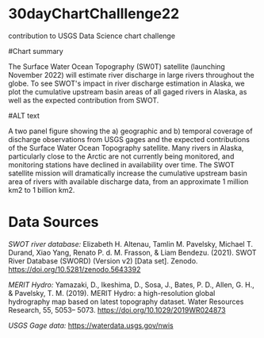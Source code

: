 # 30dayChartChalllenge22

contribution to USGS Data Science chart challenge

#Chart summary

The Surface Water Ocean Topography (SW0T) satellite (launching November 2022) will estimate river discharge in large rivers throughout the globe. To see SWOT's impact in river discharge estimation in Alaska, we plot the cumulative upstream basin areas of all gaged rivers in Alaska, as well as the expected contribution from SWOT. 

#ALT text

A two panel figure showing the a) geographic and b) temporal coverage of discharge observations from USGS gages and the expected contributions of the Surface Water Ocean Topography satellite. Many rivers in Alaska, particularly close to the Arctic are not currently being monitored, and monitoring stations have declined in availability over time. The SWOT satellite mission will dramatically increase the cumulative upstream basin area of rivers with available discharge data, from an approximate 1 million km2 to 1 billion km2.

# Data Sources

*SWOT river database:*
Elizabeth H. Altenau, Tamlin M. Pavelsky, Michael T. Durand, Xiao Yang, Renato P. d. M. Frasson, & Liam Bendezu. (2021). SWOT River Database (SWORD) (Version v2) [Data set]. Zenodo. https://doi.org/10.5281/zenodo.5643392

*MERIT Hydro:*
Yamazaki, D., Ikeshima, D., Sosa, J., Bates, P. D., Allen, G. H., & Pavelsky, T. M. (2019). MERIT Hydro: a high-resolution global hydrography map based on latest topography dataset. Water Resources Research, 55, 5053– 5073. https://doi.org/10.1029/2019WR024873

*USGS Gage data:* https://waterdata.usgs.gov/nwis

